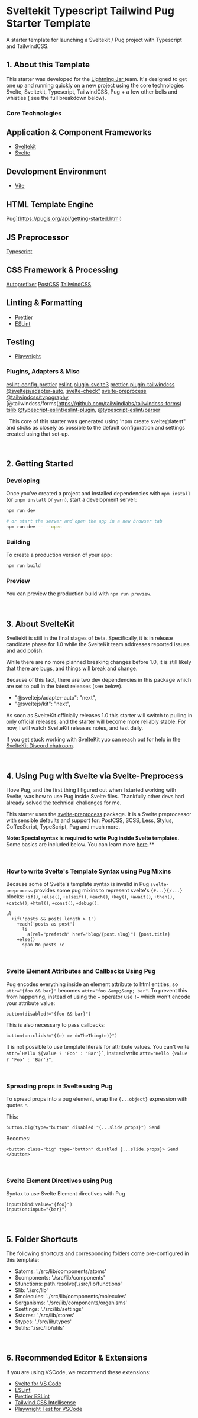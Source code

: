 # Sveltekit Typescript Tailwind Pug Starter Template

A starter template for launching a Sveltekit / Pug project with Typescript and TailwindCSS.
&nbsp;

## 1. About this Template

This starter was developed for the [Lightning Jar ](https://lightningjar.com) team. It's designed to get one up and running quickly on a new project using the core technologies Svelte, Sveltekit, Typescript, TailwindCSS, Pug + a few other bells and whistles ( see the full breakdown below).

### Core Technologies

## Application & Component Frameworks
- [Sveltekit](https://kit.svelte.dev/)
- [Svelte](https://svelte.dev/)

## Development Environment
- [Vite](https://vitejs.dev/)

## HTML Template Engine
Pug](https://pugjs.org/api/getting-started.html)

## JS Preprocessor
[Typescript](https://www.typescriptlang.org/)

## CSS Framework & Processing
[Autoprefixer](https://github.com/postcss/autoprefixer)
[PostCSS](https://postcss.org/)
[TailwindCSS](https://pugjs.org/api/getting-started.html)

## Linting & Formatting
- [Prettier](https://prettier.io/)
- [ESLint](https://eslint.org/)

## Testing
- [Playwright](https://playwright.dev/)

### Plugins, Adapters & Misc
[eslint-config-prettier](https://github.com/prettier/eslint-config-prettier)
[eslint-plugin-svelte3](https://github.com/sveltejs/eslint-plugin-svelte3)
[prettier-plugin-tailwindcss](https://github.com/tailwindlabs/prettier-plugin-tailwindcss)
[@sveltejs/adapter-auto](https://github.com/sveltejs/kit/tree/master/packages/adapter-auto),
[svelte-check"](https://github.com/sveltejs/language-tools/tree/master/packages/svelte-check)
[svelte-preprocess](https://github.com/sveltejs/eslint-plugin-svelte3)
[@tailwindcss/typography](https://github.com/tailwindlabs/tailwindcss-typography)
[@tailwindcss/forms(https://github.com/tailwindlabs/tailwindcss-forms)
[tslib](https://github.com/Microsoft/tslib)
[@typescript-eslint/eslint-plugin](https://github.com/typescript-eslint/typescript-eslint/tree/main/packages/eslint-plugin),
[@typescript-eslint/parser](https://github.com/typescript-eslint/typescript-eslint/tree/main/packages/parser)


&nbsp;
This core of this starter was generated using 'npm create svelte@latest" and sticks as closely as possible to the default configuration and settings created using that set-up.

&nbsp;

## 2. Getting Started

### Developing

Once you've created a project and installed dependencies with `npm install` (or `pnpm install` or `yarn`), start a development server:

```bash
npm run dev

# or start the server and open the app in a new browser tab
npm run dev -- --open
```

### Building

To create a production version of your app:

```bash
npm run build
```

### Preview

You can preview the production build with `npm run preview`.

&nbsp;

## 3. About SvelteKit

Sveltekit is still in the final stages of beta. Specifically, it is in release candidate phase for 1.0 while the SvelteKit team addresses reported issues and add polish.

While there are no more planned breaking changes before 1.0, it is still likely that there are bugs, and things will break and change.

Because of this fact, there are two dev dependencies in this package which are set to pull in the latest releases (see below).

- "@sveltejs/adapter-auto": "next",
- "@sveltejs/kit": "next",

As soon as SvelteKit officially releases 1.0 this starter will switch to pulling in only official releases, and the starter will become more reliably stable. For now, I will watch SvelteKit releases notes, and test daily.

If you get stuck working with SvelteKit yuo can reach out for help in the [SvelteKit Discord chatroom](https://svelte.dev/chat).

&nbsp;

## 4. Using Pug with Svelte via Svelte-Preprocess

I love Pug, and the first thing I figured out when I started working with Svelte, was how to use Pug inside Svelte files. Thankfully other devs had already solved the technical challenges for me.

This starter uses the [svelte-preprocess](https://github.com/sveltejs/svelte-preprocess) package. It is a Svelte preprocessor with sensible defaults and support for: PostCSS, SCSS, Less, Stylus, CoffeeScript, TypeScript, Pug and much more.

**Note: Special syntax is required to write Pug inside Svelte templates.** Some basics are included below. You can learn more [here](https://github.com/sveltejs/svelte-preprocess/blob/HEAD/docs/preprocessing.md#preprocessors).\*\*

&nbsp;

### How to write Svelte's Template Syntax using Pug Mixins

Because some of Svelte's template syntax is invalid in Pug `svelte-preprocess` provides some pug mixins to represent svelte's `{#...}{/...}` blocks: `+if()`, `+else()`, `+elseif()`, `+each()`, `+key()`, `+await()`, `+then()`, `+catch()`, `+html()`, `+const()`, `+debug()`.

```pug
ul
  +if('posts && posts.length > 1')
    +each('posts as post')
      li
        a(rel="prefetch" href="blog/{post.slug}") {post.title}
    +else()
      span No posts :c
```

&nbsp;

### Svelte Element Attributes and Callbacks Using Pug

Pug encodes everything inside an element attribute to html entities, so `attr="{foo && bar}"` becomes `attr="foo &amp;&amp; bar"`. To prevent this from happening, instead of using the `=` operator use `!=` which won't encode your attribute value:

```pug
button(disabled!="{foo && bar}")
```

This is also necessary to pass callbacks:

```pug
button(on:click!="{(e) => doTheThing(e)}")
```

It is not possible to use template literals for attribute values. You can't write `` attr=`Hello ${value ? 'Foo' : 'Bar'}` ``, instead write `attr="Hello {value ? 'Foo' : 'Bar'}"`.

&nbsp;

### Spreading props in Svelte using Pug

To spread props into a pug element, wrap the `{...object}` expression with quotes `"`.

This:

```pug
button.big(type="button" disabled "{...slide.props}") Send
```

Becomes:

```svelte
<button class="big" type="button" disabled {...slide.props}> Send </button>
```

&nbsp;

### Svelte Element Directives using Pug

Syntax to use Svelte Element directives with Pug

```pug
input(bind:value="{foo}")
input(on:input="{bar}")
```

&nbsp;

## 5. Folder Shortcuts

The following shortcuts and corresponding folders come pre-configured in this template:

- $atoms: './src/lib/components/atoms'
- $components: './src/lib/components'
- $functions: path.resolve('./src/lib/functions'
- $lib: './src/lib'
- $molecules: './src/lib/components/molecules'
- $organisms: './src/lib/components/organisms'
- $settings: './src/lib/settings'
- $stores: './src/lib/stores'
- $types: './src/lib/types'
- $utils: './src/lib/utils'

&nbsp;

## 6. Recommended Editor & Extensions

If you are using VSCode, we recommend these extensions:

- [Svelte for VS Code](https://marketplace.visualstudio.com/items?itemName=svelte.svelte-vscode)
- [ESLint](https://marketplace.visualstudio.com/items?itemName=dbaeumer.vscode-eslint)
- [Prettier ESLint](https://marketplace.visualstudio.com/items?itemName=rvest.vs-code-prettier-eslint)
- [Tailwind CSS Intellisense](https://marketplace.visualstudio.com/items?itemName=bradlc.vscode-tailwindcss)
- [Playwright Test for VSCode](https://marketplace.visualstudio.com/items?itemName=ms-playwright.playwright)
